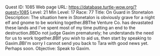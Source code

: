 Quest ID: 1085
Web page URL: https://database.turtle-wow.org/?quest=1085
Level: 21
Min Level: 17
Race: 77
Title: On Guard in Stonetalon
Description: The situation here in Stonetalon is obviously grave for a night elf and gnome to be working together.$B$BThe Venture Co. has devastated these lands and I've spent most of my time putting an end to the destruction.$B$BDo not judge Gaxim prematurely; he understands the need for us to work together.$B$BIf you wish to aid us, then start by speaking to Gaxim.$B$BI'm sorry I cannot send you back to Tara with good news yet. Perhaps soon.
Objective: Speak to Gaxim.
